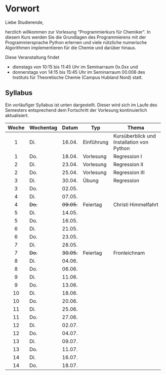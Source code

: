 # Vorwort

Liebe Studierende,

herzlich willkommen zur Vorlesung "Programmierkurs für Chemiker".
In diesem Kurs werden Sie die Grundlagen des Programmierens mit der 
Programmiersprache Python erlernen und viele nützliche numerische 
Algorithmen implementieren für die Chemie und darüber hinaus.

Diese Veranstaltung findet
- dienstags von 10:15 bis 11:45 Uhr im Seminarraum 0x.0xx
und
- donnerstags von 14:15 bis 15:45 Uhr im Seminarraum 00.006
des Instituts für Theoretische Chemie (Campus Hubland Nord) statt.

## Syllabus

Ein vorläufiger Syllabus ist unten dargestellt. Dieser wird
sich im Laufe des Semesters entsprechend dem Fortschritt der Vorlesung
kontinuierlich aktualisiert.

|Woche|Wochentag| Datum  | Typ         | Thema           |
|:---:|---------|--------|-------------|-----------------|
|  1  | Di.     | 16.04. | Einführung  | Kursüberblick und Installation von Python |
|  1  | Do.     | 18.04. | Vorlesung   | Regression I    |
|  2  | Di.     | 23.04. | Vorlesung   | Regression II   |
|  2  | Do.     | 25.04. | Vorlesung   | Regression III  |
|  3  | Di.     | 30.04. | Übung       | Regression      |
|  3  | Do.     | 02.05. |             |                 |
|  4  | Di.     | 07.05. |             |                 |
|  4  | ~~Do.~~ | ~~09.05.~~ | Feiertag | Christi Himmelfahrt |
|  5  | Di.     | 14.05. |             |                 |
|  5  | Do.     | 16.05. |             |                 |
|  6  | Di.     | 21.05. |             |                 |
|  6  | Do.     | 23.05. |             |                 |
|  7  | Di.     | 28.05. |             |                 |
|  7  | ~~Do.~~ | ~~30.05.~~ | Feiertag | Fronleichnam   |
|  8  | Di.     | 04.06. |             |                 |
|  8  | Do.     | 06.06. |             |                 |
|  9  | Di.     | 11.06. |             |                 |
|  9  | Do.     | 13.06. |             |                 |
| 10  | Di.     | 18.06. |             |                 |
| 10  | Do.     | 20.06. |             |                 |
| 11  | Di.     | 25.06. |             |                 |
| 11  | Do.     | 27.06. |             |                 |
| 12  | Di.     | 02.07. |             |                 |
| 12  | Do.     | 04.07. |             |                 |
| 13  | Di.     | 09.07. |             |                 |
| 13  | Do.     | 11.07. |             |                 |
| 14  | Di.     | 16.07. |             |                 |
| 14  | Do.     | 18.07. |             |                 |

